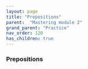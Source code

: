 ```yaml
---
layout: page
title: "Prepositions"
parent:  "Mastering module 2"
grand_parent: "Practice"
nav_order: 120
has_children: true
---
```


### Prepositions
